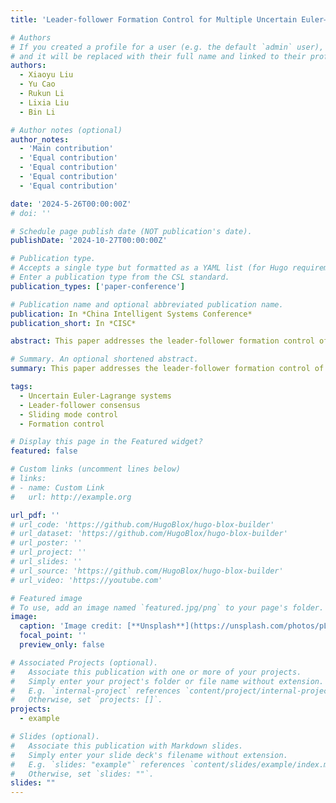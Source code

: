 ```yaml
---
title: 'Leader-follower Formation Control for Multiple Uncertain Euler–Lagrange Systems Based on Average Dwell Time'

# Authors
# If you created a profile for a user (e.g. the default `admin` user), write the username (folder name) here
# and it will be replaced with their full name and linked to their profile.
authors:
  - Xiaoyu Liu
  - Yu Cao
  - Rukun Li
  - Lixia Liu
  - Bin Li

# Author notes (optional)
author_notes:
  - 'Main contribution'
  - 'Equal contribution'
  - 'Equal contribution'
  - 'Equal contribution'
  - 'Equal contribution'

date: '2024-5-26T00:00:00Z'
# doi: ''

# Schedule page publish date (NOT publication's date).
publishDate: '2024-10-27T00:00:00Z'

# Publication type.
# Accepts a single type but formatted as a YAML list (for Hugo requirements).
# Enter a publication type from the CSL standard.
publication_types: ['paper-conference']

# Publication name and optional abbreviated publication name.
publication: In *China Intelligent Systems Conference*
publication_short: In *CISC*

abstract: This paper addresses the leader-follower formation control of switched uncertain Euler-Lagrange systems under the condition that the abrupt parameter and communication topology change. Distributed formation tracking performance is achieved through the design of ap-propriate sliding mode variables, which encompass the communication interactions among the robots, and a sufficient condition regarding the switching time among subsystems is derived. First, the networked Euler-Lagrange systems are modeled as switched Lagrange systems, and then a distributed leader-follower formation control strategy is developed based on the average dwell time (ADT). The Lyapunov stable theory performs the closed-loop stable analysis and the simulation example demonstrates the effectiveness of the proposed control techniques.

# Summary. An optional shortened abstract.
summary: This paper addresses the leader-follower formation control of switched uncertain Euler-Lagrange systems under the condition that the abrupt parameter and communication topology change. Distributed formation tracking performance is achieved through the design of ap-propriate sliding mode variables, which encompass the communication interactions among the robots, and a sufficient condition regarding the switching time among subsystems is derived. First, the networked Euler-Lagrange systems are modeled as switched Lagrange systems, and then a distributed leader-follower formation control strategy is developed based on the average dwell time (ADT). The Lyapunov stable theory performs the closed-loop stable analysis and the simulation example demonstrates the effectiveness of the proposed control techniques.

tags:
  - Uncertain Euler-Lagrange systems
  - Leader-follower consensus
  - Sliding mode control
  - Formation control

# Display this page in the Featured widget?
featured: false

# Custom links (uncomment lines below)
# links:
# - name: Custom Link
#   url: http://example.org

url_pdf: ''
# url_code: 'https://github.com/HugoBlox/hugo-blox-builder'
# url_dataset: 'https://github.com/HugoBlox/hugo-blox-builder'
# url_poster: ''
# url_project: ''
# url_slides: ''
# url_source: 'https://github.com/HugoBlox/hugo-blox-builder'
# url_video: 'https://youtube.com'

# Featured image
# To use, add an image named `featured.jpg/png` to your page's folder.
image:
  caption: 'Image credit: [**Unsplash**](https://unsplash.com/photos/pLCdAaMFLTE)'
  focal_point: ''
  preview_only: false

# Associated Projects (optional).
#   Associate this publication with one or more of your projects.
#   Simply enter your project's folder or file name without extension.
#   E.g. `internal-project` references `content/project/internal-project/index.md`.
#   Otherwise, set `projects: []`.
projects:
  - example

# Slides (optional).
#   Associate this publication with Markdown slides.
#   Simply enter your slide deck's filename without extension.
#   E.g. `slides: "example"` references `content/slides/example/index.md`.
#   Otherwise, set `slides: ""`.
slides: ""
---
```


<!-- {{% callout note %}}
Click the _Cite_ button above to demo the feature to enable visitors to import publication metadata into their reference management software.
{{% /callout %}}

{{% callout note %}}
Create your slides in Markdown - click the _Slides_ button to check out the example.
{{% /callout %}}

Add the publication's **full text** or **supplementary notes** here. You can use rich formatting such as including [code, math, and images](https://docs.hugoblox.com/content/writing-markdown-latex/). -->

<!-- [Full text link](https://ieeexplore.ieee.org/document/10587825) -->
